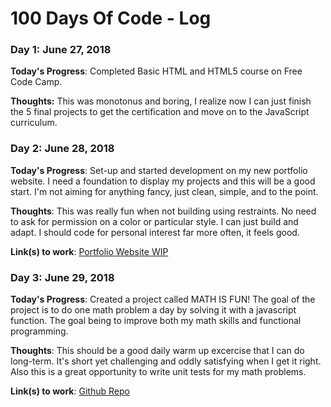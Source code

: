 # 100 Days Of Code - Log

### Day 1: June 27, 2018 

**Today's Progress**: Completed Basic HTML and HTML5 course on Free Code Camp.

**Thoughts:** This was monotonus and boring, I realize now I can just finish the 5 final projects to get the certification and move on to the JavaScript curriculum.

<!--- **Link to work:** [Calculator App](http://www.example.com)-->

### Day 2: June 28, 2018

**Today's Progress**: Set-up and started development on my new portfolio website. I need a foundation to display my projects and this will be a good start. I'm not aiming for anything fancy, just clean, simple, and to the point.

**Thoughts**: This was really fun when not building using restraints. No need to ask for permission on a color or particular style. I can just build and adapt. I should code for personal interest far more often, it feels good.

**Link(s) to work**: [Portfolio Website WIP](https://jarededdy.wpengine.com/)

### Day 3: June 29, 2018

**Today's Progress**: Created a project called MATH IS FUN! The goal of the project is to do one math problem a day by solving it with a javascript function. The goal being to improve both my math skills and functional programming. 

**Thoughts**: This should be a good daily warm up excercise that I can do long-term. It's short yet challenging and oddly satisfying when I get it right. Also this is a great opportunity to write unit tests for my math problems.

**Link(s) to work**: [Github Repo](https://github.com/jaredgeddy/math-is-fun)
